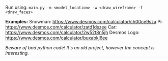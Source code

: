 Run using: 
```main.py -m <model_location> -w <draw_wireframe> -f <draw_faces>```

**Examples:**
Snowman: https://www.desmos.com/calculator/ch00ce9sza
Pi: https://www.desmos.com/calculator/zatd1dszee
Car: https://www.desmos.com/calculator/2w52t8n5jh
Desmos Logo: https://www.desmos.com/calculator/buxabkj6ee

*Beware of bad python code! It's an old project, however the concept is interesting.*
